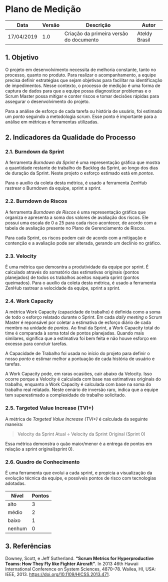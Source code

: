 # Plano de Medição

| **Data** | **Versão** | **Descrição** | **Autor** |
| --- | --- | --- | --- |
| 17/04/2019 | 1.0 | Criação da primeira versão do documento | Ateldy Brasil |

## 1. Objetivo

O projeto em desenvolvimento necessita de melhoria constante, tanto no processo, quanto no produto. Para realizar o acompanhamento, a equipe precisa definir estratégias que sejam objetivas para facilitar na identificação de impedimentos. Nesse contexto, o processo de medição é uma forma de captura de dados para que a equipe possa diagnosticar problemas e o Scrum Master possa mitigar e conter riscos e tomar decisões rápidas para assegurar o desenvolvimento do projeto.

Para a análise de esforço de cada tarefa ou história de usuário, foi estimado um _ponto_ seguindo a metodologia _scrum_. Esse ponto é importante para a análise em métricas e ferramentas utilizadas. 

## 2. Indicadores da Qualidade do Processo

### 2.1. Burndown da Sprint
A ferramenta _Burndown da Sprint_ é uma representação gráfica que mostra a quantidade restante de trabalho do Backlog da Sprint, ao longo dos dias de duração da Sprint. Neste projeto o  esforço estimado está em _pontos_.

Para o auxílio da coleta desta métrica, é usado a ferramenta ZenHub rastrear o Burndown da equipe, sprint a sprint.


### 2.2. Burndown de Riscos
A ferramenta _Burndown de Riscos_ é uma representação gráfica que  organiza e apresenta a soma dos valores de avaliação dos riscos. Ele possui uma escala de 0 a 25 para cada risco acontecer, de acordo com a tabela de avaliação presente no Plano de Gerenciamento de Riscos. 

Para cada Sprint, os riscos podem cair de acordo com a mitigação e contenção e a avaliação pode ser alterada, gerando um declínio no gráfico.

### 2.3. Velocity

É uma métrica que demosntra a produtividade da equipe por sprint. É calculado através do somatório das estimativas originais (pontos planejados) de todos os trabalhos aceitos naquela sprint (pontos queimados). Para o auxílio da coleta desta métrica, é usado a ferramenta ZenHub rastrear a velocidade da equipe, sprint a sprint.

### 2.4. Work Capacity

A métrica Work Capacity (capacidade de trabalho) é definida como a soma de todo o esforço relatado durante o Sprint. Em cada _daily meeting_ o Scrum Master é reponsável por coletar a estimativa de esforço diário de cada membro na unidade de _pontos_. Ao final da Sprint, a Work Capacity total do time é comparada à soma total de pontos planejadas. Quando mais similares, significa que a estimativa foi bem feita e não houve esforço em excesso para concluir tarefas.

A Capacidade de Trabalho foi usada no início do projeto para definir o nosso _ponto_ e estimar melhor a pontuação de cada história de usuário e tarefas.

A Work Capacity pode, em raras ocasiões, cair abaixo da Velocity. Isso ocorre porque a Velocity é calculada com base nas estimativas originais do trabalho, enquanto a Work Capacity é calculada com base na soma do trabalho real relatado. Neste cenário de inversão raro, indica que a equipe tem superestimado a complexidade do trabalho solicitado.

### 2.5. Targeted Value Increase (TVI+)
A métrica de _Targeted Value Increase (TVI+)_ é calculada da seguinte maneira:

> Velocity da Sprint Atual ÷ Velocity da Sprint Original (Sprint 0)

Essa métrica demonstra o quão maior/menor é a entrega de pontos em relação a sprint original(sprint 0).

### 2.6. Quadro de Conhecimento 
É uma ferramenta que evolui a cada sprint, e propicia a visualização da evolução técnica da equipe, e possíveis pontos de risco com tecnologias adotadas. 

|Nível|Pontos|
|-----|---|
|alto |  3|
|médio|	2|
|baixo|	1|
|nenhum|	0|

## 3. Referências

Downey, Scott, e Jeff Sutherland. **“Scrum Metrics for Hyperproductive Teams: How They Fly like Fighter Aircraft”**. In 2013 46th Hawaii International Conference on System Sciences, 4870–78. Wailea, HI, USA: IEEE, 2013. https://doi.org/10.1109/HICSS.2013.471.
